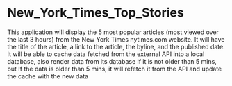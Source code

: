 # New_York_Times_Top_Stories
This application will display the 5 most popular articles (most viewed over the last 3 hours) 
from the New York Times nytimes.com website. 
It will have the title of the article, a link to the article, the byline, and the published date.
It will be able to cache data fetched from the external API into a local database, also render data from its database 
if it is not older than 5 mins, but If the data is older than 5 mins, 
it will refetch it from the API and update the cache with the new data
